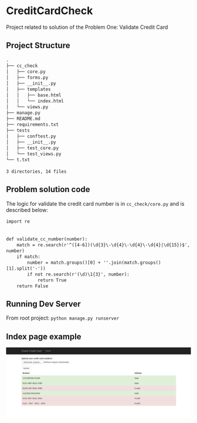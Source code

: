 # CreditCardCheck

Project related to solution of the Problem One: Validate Credit Card

## Project Structure

```
.
├── cc_check
│   ├── core.py
│   ├── forms.py
│   ├── __init__.py
│   ├── templates
│   │   ├── base.html
│   │   └── index.html
│   └── views.py
├── manage.py
├── README.md
├── requirements.txt
├── tests
│   ├── conftest.py
│   ├── __init__.py
│   ├── test_core.py
│   └── test_views.py
└── t.txt

3 directories, 14 files
```

## Problem solution code

The logic for validate the credit card number is in `cc_check/core.py` and is described below:

```
import re


def validate_cc_number(number):
    match = re.search(r'^([4-6])(\d{3}\-\d{4}\-\d{4}\-\d{4}|\d{15})$', number)
    if match:
        number = match.groups()[0] + ''.join(match.groups()[1].split('-'))
        if not re.search(r'(\d)\1{3}', number):
            return True
    return False
```

## Running Dev Server

From root project:
    `python manage.py runserver`
    
## Index page example

![page example](images/example.png)
